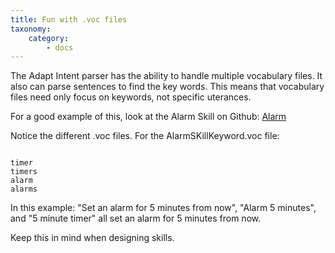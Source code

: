 ```yaml
---
title: Fun with .voc files
taxonomy:
    category:
        - docs
---
```



The Adapt Intent parser has the ability to handle multiple vocabulary files. It also can parse sentences to find the key words. This means that vocabulary files need only focus on keywords, not specific uterances. 


For a good example of this, look at the Alarm Skill on Github:
[Alarm](https://github.com/MycroftAI/skill-alarm)




Notice the different .voc files. For the AlarmSKillKeyword.voc file:

````

timer
timers
alarm
alarms
````

In this example:
"Set an alarm for 5 minutes from now",
"Alarm 5 minutes", and "5 minute timer"
all set an alarm for 5 minutes from now.


Keep this in mind when designing skills.
